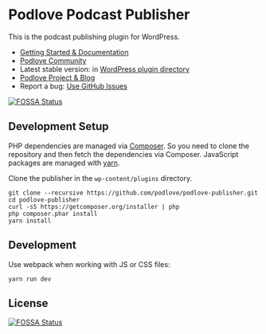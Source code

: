 # Podlove Podcast Publisher

This is the podcast publishing plugin for WordPress.

- [Getting Started & Documentation][6]
- [Podlove Community][9]
- Latest stable version: in [WordPress plugin directory][3]
- [Podlove Project & Blog][7]
- Report a bug: [Use GitHub Issues][5]

[![FOSSA Status](https://app.fossa.io/api/projects/git%2Bgithub.com%2Fpodlove%2Fpodlove-publisher.svg?type=shield)](https://app.fossa.io/projects/git%2Bgithub.com%2Fpodlove%2Fpodlove-publisher?ref=badge_shield)

## Development Setup

PHP dependencies are managed via [Composer](http://getcomposer.org/). So you need to clone the repository and then fetch the dependencies via Composer. JavaScript packages are managed with [yarn](https://yarnpkg.com/lang/en/).

Clone the publisher in the `wp-content/plugins` directory.

```
git clone --recursive https://github.com/podlove/podlove-publisher.git
cd podlove-publisher
curl -sS https://getcomposer.org/installer | php
php composer.phar install
yarn install
```

## Development

Use webpack when working with JS or CSS files:

```
yarn run dev
```

[3]: https://wordpress.org/plugins/podlove-podcasting-plugin-for-wordpress/
[4]: https://trello.com/b/zB4mKQlD/podlove-publisher
[5]: https://github.com/podlove/podlove-publisher/issues
[6]: http://docs.podlove.org/
[7]: http://podlove.org/
[8]: https://github.com/podlove/podlove-publisher/releases
[9]: https://community.podlove.org/


## License
[![FOSSA Status](https://app.fossa.io/api/projects/git%2Bgithub.com%2Fpodlove%2Fpodlove-publisher.svg?type=large)](https://app.fossa.io/projects/git%2Bgithub.com%2Fpodlove%2Fpodlove-publisher?ref=badge_large)
